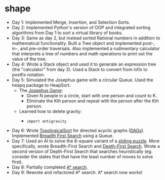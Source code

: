 # shape
- Day 1: Implemented Merge, Insertion, and Selection Sorts.
- Day 2: Implemented Python's version of OOP and integrated sorting algorithms from Day 1 to sort a virtual library of books.
- Day 3: Same as day 2, but instead sorted Rational numbers in addition to mathematical functionality. Built a Tree object and implemented post-, in-, and pre-order traversals. Also implemented a rudimentary calculator that interprets a tree of numbers and math operations to print out the value of the tree.
- Day 4: Wrote a Stack object and used it to generate an expression tree (the "calculator" from day 3). Used a Stack to convert from infix to postfix notation.
- Day 5: Simulated the Josephus game with a circular Queue. Used the heapq package to HeapSort.
  - The [Josephus Game](https://en.wikipedia.org/wiki/Josephus_problem):
    - Given N people in a circle, start with one person and count to K.
    - Eliminate the Kth person and repeat with the person after the Kth person.
  - Learned how to delete gravity:
    - ```
      import antigravity
      ```
- Day 6: Wrote [TopologicalSort](https://en.wikipedia.org/wiki/Topological_sorting) for directed acyclic graphs ([DAGs](https://en.wikipedia.org/wiki/Directed_acyclic_graph)). Implemented [Breadth First Search](https://en.wikipedia.org/wiki/Breadth-first_search) using a Queue.
- Day 7: Used an AI to solve the 8-square variant of a [sliding puzzle](https://en.wikipedia.org/wiki/Sliding_puzzle). More specifically, wrote Breadth-First Search and [Depth-First Search](https://en.wikipedia.org/wiki/Depth-first_search). Wrote a second version of Depth-First Search that searches heuristically (eg. consider the states that that have the least number of moves to solve first).
- Day 8: Partially completed [A* search](https://en.wikipedia.org/wiki/A*_search_algorithm).
- Day 9: Rewrote and refactored A* search. A* search now works!
